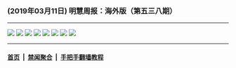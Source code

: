 ### (2019年03月11日) 明慧周报：海外版（第五三八期）

---

<img src="http://qikan.minghui.org/mhqkpage/qikanimage/2019/03/10/mhzb_538_read-online1.png"/> 

<img src="http://qikan.minghui.org/mhqkpage/qikanimage/2019/03/10/mhzb_538_read-online2.png"/> 

<img src="http://qikan.minghui.org/mhqkpage/qikanimage/2019/03/10/mhzb_538_read-online3.png"/> 

<img src="http://qikan.minghui.org/mhqkpage/qikanimage/2019/03/10/mhzb_538_read-online4.png"/> 

<img src="http://qikan.minghui.org/mhqkpage/qikanimage/2019/03/10/mhzb_538_read-online5.png"/> 

<img src="http://qikan.minghui.org/mhqkpage/qikanimage/2019/03/10/mhzb_538_read-online6.png"/> 

<img src="http://qikan.minghui.org/mhqkpage/qikanimage/2019/03/10/mhzb_538_read-online7.png"/> 

<img src="http://qikan.minghui.org/mhqkpage/qikanimage/2019/03/10/mhzb_538_read-online8.png"/> 



---

#### [首页](../../../..) &nbsp;|&nbsp; [禁闻聚合](https://github.com/gfw-breaker/banned-news) &nbsp;|&nbsp; [手把手翻墙教程](https://github.com/gfw-breaker/guides) 